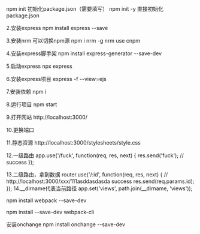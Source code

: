 npm init 初始化package.json（需要填写）
npm init -y 直接初始化package.json

2.安装express
npm install express --save

3.安装nrm 可以切换npm源
npm i nrm -g
nrm use cnpm

4.安装express脚手架
npm install express-generator --save-dev

5.启动express
npx express  

6.安装express项目
express -f --view=ejs

7.安装依赖
npm i

8.运行项目
npm start

9.打开网站
http://localhost:3000/

10.更换端口

11.静态资源
http://localhost:3000/stylesheets/style.css

12.一级路由
app.use('/fuck', function(req, res, next) {
    res.send('fuck');  // success
});

13.二级路由，拿到数据
router.use('/:id', function(req, res, next) {
    //   http://localhost:3000/xxx/111asddasdasda success
    res.send(req.params.id);
});
14.__dirname代表当前路径
app.set('views', path.join(__dirname, 'views'));


npm install webpack --save-dev 

npm install --save-dev webpack-cli
 
 
安装onchange
npm install onchange --save-dev